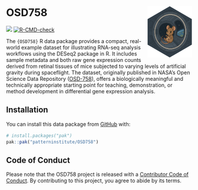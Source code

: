 
<!-- README.md is generated from README.Rmd. Please edit that file -->

# OSD758 <a href="https://www.pattern.institute/OSD758/"><img src="man/figures/logo.svg" align="right" height="139" alt="OSD758 website" /></a>

<!-- badges: start -->

[![](https://img.shields.io/badge/Pattern%20Institute-R%20Data%20Package-00C0FF.svg)](https://www.pattern.institute)
[![R-CMD-check](https://github.com/patterninstitute/OSD758/actions/workflows/R-CMD-check.yaml/badge.svg)](https://github.com/patterninstitute/OSD758/actions/workflows/R-CMD-check.yaml)
<!-- badges: end -->

The `{OSD758}` R data package provides a compact, real-world example
dataset for illustrating RNA-seq analysis workflows using the DESeq2
package in R. It includes sample metadata and both raw gene expression
counts derived from retinal tissues of mice subjected to varying levels
of artificial gravity during spaceflight. The dataset, originally
published in NASA’s Open Science Data Repository
([OSD-758](https://doi.org/10.26030/d6dj-d777)), offers a biologically
meaningful and technically appropriate starting point for teaching,
demonstration, or method development in differential gene expression
analysis.

## Installation

You can install this data package from [GitHub](https://github.com/)
with:

``` r
# install.packages("pak")
pak::pak("patterninstitute/OSD758")
```

## Code of Conduct

Please note that the OSD758 project is released with a [Contributor Code
of Conduct](https://www.pattern.institute/OSD758/CODE_OF_CONDUCT.html).
By contributing to this project, you agree to abide by its terms.
